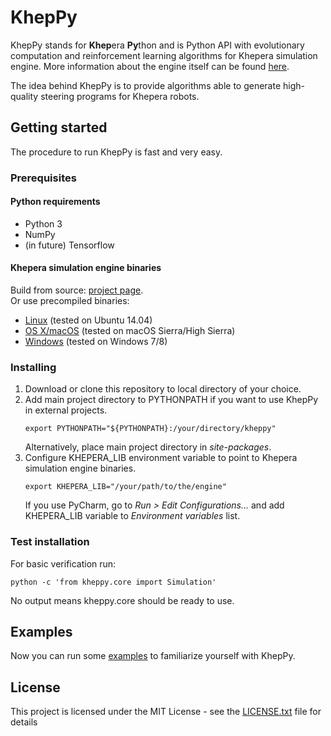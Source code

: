 # KhepPy

KhepPy stands for **Khep**era **Py**thon and is Python API with evolutionary computation and reinforcement learning algorithms for Khepera simulation engine. More information about the engine itself can be found [here](https://github.com/Ewande/khepera).

The idea behind KhepPy is to provide algorithms able to generate high-quality steering programs for Khepera robots.

## Getting started

The procedure to run KhepPy is fast and very easy.  

### Prerequisites

#### Python requirements
* Python 3
* NumPy
* (in future) Tensorflow

#### Khepera simulation engine binaries  
Build from source: [project page](https://github.com/Ewande/khepera).  
Or use precompiled binaries:
* [Linux](https://www.dropbox.com/s/dpcs0qsete8do2o/khepera_linux.so?dl=1) (tested on Ubuntu 14.04)
* [OS X/macOS](https://www.dropbox.com/s/1segnc3t6usninh/khepera_osx.so?dl=1) (tested on macOS Sierra/High Sierra)
* [Windows](https://www.dropbox.com/s/i4vvpkq4p5uu4c9/khepera_windows.dll?dl=1) (tested on Windows 7/8)

### Installing

1. Download or clone this repository to local directory of your choice.
2. Add main project directory to PYTHONPATH if you want to use KhepPy in external projects.  
   ```
   export PYTHONPATH="${PYTHONPATH}:/your/directory/kheppy"
   ```   
   Alternatively, place main project directory in *site-packages*.
3. Configure KHEPERA_LIB environment variable to point to Khepera simulation engine binaries.  
   ```
   export KHEPERA_LIB="/your/path/to/the/engine"
   ```  
   If you use PyCharm, go to *Run > Edit Configurations...* and add KHEPERA_LIB variable to *Environment variables* list.

### Test installation

For basic verification run:
```
python -c 'from kheppy.core import Simulation'
```
No output means kheppy.core should be ready to use.

## Examples
Now you can run some [examples](https://github.com/Ewande/kheppy/tree/master/examples) to familiarize yourself with KhepPy.

## License

This project is licensed under the MIT License - see the [LICENSE.txt](LICENSE.txt) file for details
